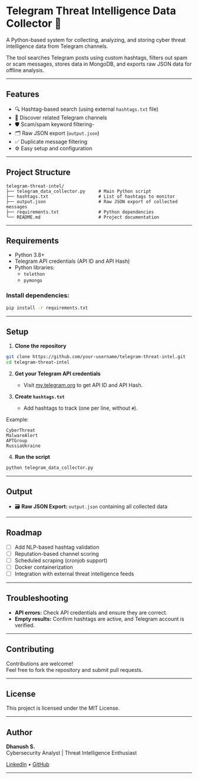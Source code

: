 # Telegram Threat Intelligence Data Collector 📡

A Python-based system for collecting, analyzing, and storing cyber threat intelligence data from Telegram channels.

The tool searches Telegram posts using custom hashtags, filters out spam or scam messages, stores data in MongoDB, and exports raw JSON data for offline analysis.

---

## Features

- 🔍 Hashtag-based search (using external `hashtags.txt` file)
- 🧩 Discover related Telegram channels
- 🛡️ Scam/spam keyword filtering-
- 🗂️ Raw JSON export (`output.json`)
- ✅ Duplicate message filtering
- ⚙️ Easy setup and configuration

---

## Project Structure

```
telegram-threat-intel/
├── telegram_data_collector.py     # Main Python script
├── hashtags.txt                   # List of hashtags to monitor
├── output.json                    # Raw JSON export of collected messages
├── requirements.txt               # Python dependencies
└── README.md                      # Project documentation
```

---

## Requirements

- Python 3.8+
- Telegram API credentials (API ID and API Hash)
- Python libraries:
  - `telethon`
  - `pymongo`

### Install dependencies:

```bash
pip install -r requirements.txt
```

---

## Setup

1. **Clone the repository**

```bash
git clone https://github.com/your-username/telegram-threat-intel.git
cd telegram-threat-intel
```

2. **Get your Telegram API credentials**
   - Visit [my.telegram.org](https://my.telegram.org) to get API ID and API Hash.

3. **Create `hashtags.txt`**
   - Add hashtags to track (one per line, without `#`).

Example:
```
CyberThreat
MalwareAlert
APTGroup
RussiaUkraine
```
4. **Run the script**

```bash
python telegram_data_collector.py
```

---

## Output

- 🗃️ **Raw JSON Export:** `output.json` containing all collected data

---

## Roadmap

- [ ] Add NLP-based hashtag validation
- [ ] Reputation-based channel scoring
- [ ] Scheduled scraping (cronjob support)
- [ ] Docker containerization
- [ ] Integration with external threat intelligence feeds

---

## Troubleshooting

- **API errors:** Check API credentials and ensure they are correct. 
- **Empty results:** Confirm hashtags are active, and Telegram account is verified.

---

## Contributing

Contributions are welcome!  
Feel free to fork the repository and submit pull requests.

---

## License

This project is licensed under the MIT License.

---

## Author

**Dhanush S.**  
Cybersecurity Analyst | Threat Intelligence Enthusiast

[LinkedIn](https://www.linkedin.com/in/dhanush-s-396a70168/) • [GitHub](https://github.com/dhanushfdh)

---

